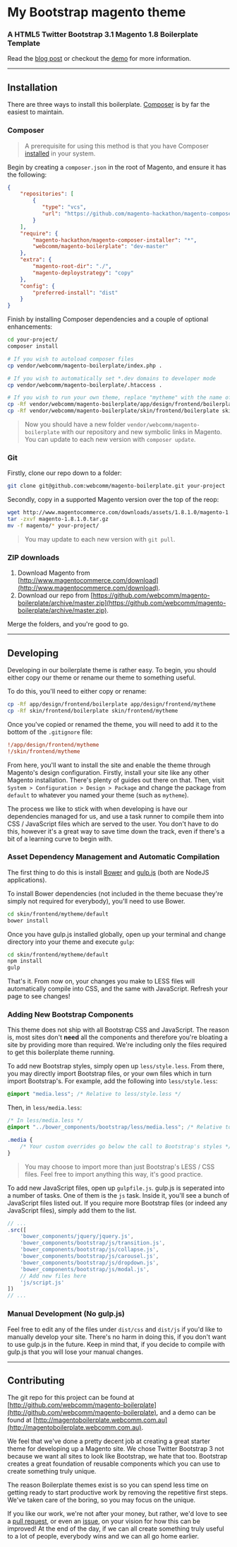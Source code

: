 # My Bootstrap magento theme
### A HTML5 Twitter Bootstrap 3.1 Magento 1.8 Boilerplate Template

Read the [blog post](http://www.webcomm.com.au/blog/2013/09/introducing-magento-boilerplate-a-twitter-bootstrap-3-powered-html5-mobile-first-starter-theme) or checkout the [demo](http://magentoboilerplate.webcomm.com.au) for more information.

---

## Installation

There are three ways to install this boilerplate. [Composer](http://getcomposer.org) is by far the easiest to maintain.

### Composer

> A prerequisite for using this method is that you have Composer [installed](http://getcomposer.org/doc/00-intro.md#installation-nix) in your system.

Begin by creating a `composer.json` in the root of Magento, and ensure it has the following:

```json
{
    "repositories": [
        {
           "type": "vcs",
           "url": "https://github.com/magento-hackathon/magento-composer-installer"
        }
    ],
    "require": {
        "magento-hackathon/magento-composer-installer": "*",
        "webcomm/magento-boilerplate": "dev-master"
    },
    "extra": {
        "magento-root-dir": "./",
        "magento-deploystrategy": "copy"
    },
    "config": {
        "preferred-install": "dist"
    }
}

```

Finish by installing Composer dependencies and a couple of optional enhancements:

```bash
cd your-project/
composer install

# If you wish to autoload composer files
cp vendor/webcomm/magento-boilerplate/index.php .

# If you wish to automatically set *.dev domains to developer mode
cp vendor/webcomm/magento-boilerplate/.htaccess .

# If you wish to run your own theme, replace "mytheme" with the name of your theme
cp -Rf vendor/webcomm/magento-boilerplate/app/design/frontend/boilerplate app/design/frontend/mytheme
cp -Rf vendor/webcomm/magento-boilerplate/skin/frontend/boilerplate skin/frontend/mytheme
```

> Now you should have a new folder `vendor/webcomm/magento-boilerplate` with our repository and new symbolic links in Magento. You can update to each new version with `composer update`.

### Git

Firstly, clone our repo down to a folder:

```bash
git clone git@github.com:webcomm/magento-boilerplate.git your-project
```

Secondly, copy in a supported Magento version over the top of the reop:

```bash
wget http://www.magentocommerce.com/downloads/assets/1.8.1.0/magento-1.8.1.0.tar.gz
tar -zxvf magento-1.8.1.0.tar.gz
mv -f magento/* your-project/
```

> You may update to each new version with `git pull`.

### ZIP downloads

1. Download Magento from [http://www.magentocommerce.com/download](http://www.magentocommerce.com/download).
2. Download our repo from [https://github.com/webcomm/magento-boilerplate/archive/master.zip](https://github.com/webcomm/magento-boilerplate/archive/master.zip).

Merge the folders, and you're good to go.

----

## Developing

Developing in our boilerplate theme is rather easy. To begin, you should either copy our theme or rename our theme to something useful.

To do this, you'll need to either copy or rename:

```bash
cp -Rf app/design/frontend/boilerplate app/design/frontend/mytheme
cp -Rf skin/frontend/boilerplate skin/frontend/mytheme
```

Once you've copied or renamed the theme, you will need to add it to the bottom of the `.gitignore` file:

```ini
!/app/design/frontend/mytheme
!/skin/frontend/mytheme
```

From here, you'll want to install the site and enable the theme through Magento's design configuration. Firstly, install your site like any other Magento installation. There's plenty of guides out there on that. Then, visit `System > Configuration > Design > Package` and change the package from `default` to whatever you named your theme (such as `mytheme`).

The process we like to stick with when developing is have our dependencies managed for us, and use a task runner to compile them into CSS / JavaScript files which are served to the user. You don't have to do this, however it's a great way to save time down the track, even if there's a bit of a learning curve to begin with.

### Asset Dependency Management and Automatic Compilation

The first thing to do this is install [Bower](http://bower.io) and [gulp.js](http://gulpjs.com) (both are NodeJS applications).

To install Bower dependencies (not included in the theme becuase they're simply not required for everybody), you'll need to use Bower.

```bash
cd skin/frontend/mytheme/default
bower install
```

Once you have gulp.js installed globally, open up your terminal and change directory into your theme and execute `gulp`:

```bash
cd skin/frontend/mytheme/default
npm install
gulp
```

That's it. From now on, your changes you make to LESS files will automatically compile into CSS, and the same with JavaScript. Refresh your page to see changes!

### Adding New Bootstrap Components

This theme does not ship with all Bootstrap CSS and JavaScript. The reason is, most sites don't **need** all the components and therefore you're bloating a site by providing more than required. We're including only the files required to get this boilerplate theme running.

To add new Bootstrap styles, simply open up `less/style.less`. From there, you may directly import Bootstrap files, or your own files which in turn import Bootstrap's. For example, add the following into `less/style.less`:

```css
@import "media.less"; /* Relative to less/style.less */
```

Then, in `less/media.less`:

```css
/* In less/media.less */
@import "../bower_components/bootstrap/less/media.less"; /* Relative to less/media.less */

.media {
    /* Your custom overrides go below the call to Bootstrap's styles */
}
```

> You may choose to import more than just Bootstrap's LESS / CSS files. Feel free to import anything this way, it's good practice.

To add new JavaScript files, open up `gulpfile.js`. gulp.js is seperated into a number of tasks. One of them is the `js` task. Inside it, you'll see a bunch of JavaScript files listed out. If you require more Bootstrap files (or indeed any JavaScript files), simply add them to the list.

```javascript
// ...
.src([
    'bower_components/jquery/jquery.js',
    'bower_components/bootstrap/js/transition.js',
    'bower_components/bootstrap/js/collapse.js',
    'bower_components/bootstrap/js/carousel.js',
    'bower_components/bootstrap/js/dropdown.js',
    'bower_components/bootstrap/js/modal.js',
    // Add new files here
    'js/script.js'
])
// ...
```

### Manual Development (No gulp.js)

Feel free to edit any of the files under `dist/css` and `dist/js` if you'd like to manually develop your site. There's no harm in doing this, if you don't want to use gulp.js in the future. Keep in mind that, if you decide to compile with gulp.js that you will lose your manual changes.

----

## Contributing

The git repo for this project can be found at [http://github.com/webcomm/magento-boilerplate](http://github.com/webcomm/magento-boilerplate), and a demo can be found at [http://magentoboilerplate.webcomm.com.au](http://magentoboilerplate.webcomm.com.au).

We feel that we've done a pretty decent job at creating a great starter theme for developing up a Magento site. We chose Twitter Bootstrap 3 not because we want all sites to look like Bootstrap, we hate that too. Bootstrap creates a great foundation of reusable components which you can use to create something truly unique.

The reason Boilerplate themes exist is so you can spend less time on getting ready to start productive work by removing the repetitive first steps. We've taken care of the boring, so you may focus on the unique.

If you like our work, we're not after your money, but rather, we'd love to see a [pull request](http://github.com/webcomm/magento-boilerplate/pulls), or even an [issue](http://github.com/webcomm/magento-boilerplate/issues), on your vision for how this can be improved! At the end of the day, if we can all create something truly useful to a lot of people, everybody wins and we can all go home earlier.
